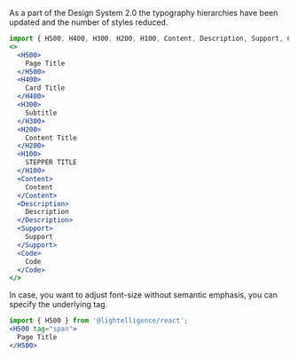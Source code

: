 As a part of the Design System 2.0 the typography hierarchies have been updated and the number of styles reduced.

```jsx
import { H500, H400, H300, H200, H100, Content, Description, Support, Code } from '@lightelligence/react';
<>
  <H500>
    Page Title
  </H500>
  <H400>
    Card Title
  </H400>
  <H300>
    Subtitle
  </H300>
  <H200>
    Content Title
  </H200>
  <H100>
    STEPPER TITLE
  </H100>
  <Content>
    Content
  </Content>
  <Description>
    Description
  </Description>
  <Support>
    Support
  </Support>
  <Code>
    Code
  </Code>
</>
```

In case, you want to adjust font-size without semantic emphasis, you can specify the underlying tag.

```jsx
import { H500 } from '@lightelligence/react';
<H500 tag="span">
  Page Title
</H500>
```
